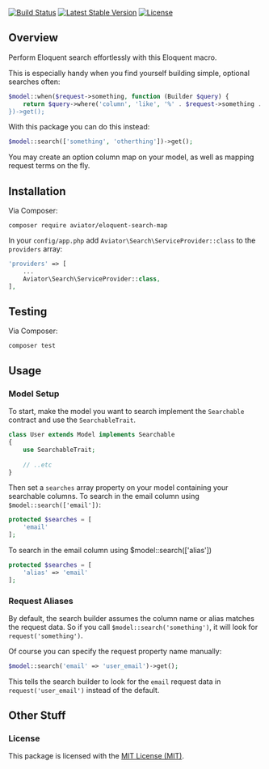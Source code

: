 [![Build Status](https://travis-ci.org/danielsdeboer/eloquent-search-map.svg?branch=master)](https://travis-ci.org/danielsdeboer/eloquent-search-map)
[![Latest Stable Version](https://poser.pugx.org/aviator/eloquent-search-map/v/stable)](https://packagist.org/packages/aviator/eloquent-search-map)
[![License](https://poser.pugx.org/aviator/eloquent-search-map/license)](https://packagist.org/packages/aviator/eloquent-search-map)

## Overview

Perform Eloquent search effortlessly with this Eloquent macro.

This is especially handy when you find yourself building simple, optional searches often:

```php
$model::when($request->something, function (Builder $query) {
    return $query->where('column', 'like', '%' . $request->something . '%); 
})->get();
```

With this package you can do this instead:

```php
$model::search(['something', 'otherthing'])->get();
```

You may create an option column map on your model, as well as mapping request terms on the fly.

## Installation

Via Composer:
```
composer require aviator/eloquent-search-map
```

In your `config/app.php` add `Aviator\Search\ServiceProvider::class` to the `providers` array:

```php
'providers' => [
    ...
    Aviator\Search\ServiceProvider::class,
],
```

## Testing

Via Composer:
```
composer test
```

## Usage

### Model Setup

To start, make the model you want to search implement the `Searchable` contract and use the `SearchableTrait`.

```php
class User extends Model implements Searchable
{
    use SearchableTrait;
   
    // ..etc
}
```

Then set a `searches` array property on your model containing your searchable columns. To search in the email column using `$model::search(['email'])`:

```php
protected $searches = [
    'email'
];
```
  
To search in the email column using $model::search(['alias'])

```php
protected $searches = [
    'alias' => 'email'
];
```

### Request Aliases

By default, the search builder assumes the column name or alias matches the request data. So if you call `$model::search('something')`, it will look for `request('something')`.

Of course you can specify the request property name manually:

```php
$model::search('email' => 'user_email')->get();
```

This tells the search builder to look for the `email` request data in `request('user_email')` instead of the default. 

## Other Stuff

### License

This package is licensed with the [MIT License (MIT)](LICENSE).
